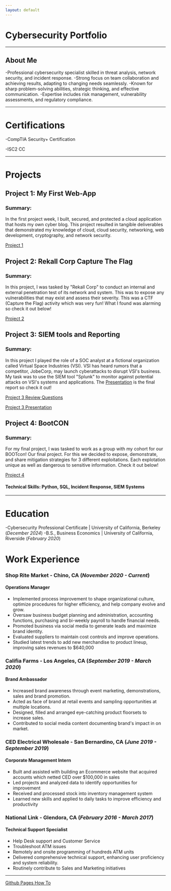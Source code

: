 ```yaml
---
layout: default
---
```

# Cybersecurity Portfolio

* * * 


## About Me
-Professional cybersecurity specialist skilled in threat analysis,
network security, and incident response.
-Strong focus on team collaboration and achieving results, adapting
to changing needs seamlessly.
-Known for sharp problem-solving abilities, strategic thinking, and
effective communication.
-Expertise includes risk management, vulnerability assessments,
and regulatory compliance.
 
* * *

# Certifications

-CompTIA Security+ Certification

-ISC2 CC

* * *

# Projects

## Project 1: My First Web-App
### Summary:
In the first project week, I built, secured, and protected a cloud application that hosts my own cyber blog. This project resulted in tangible deliverables that demonstrated my knowledge of cloud, cloud security, networking, web development, cryptography, and network security.

[Project 1](./project1.md)



## Project 2: Rekall Corp Capture The Flag
### Summary:
In this project, I was tasked by "Rekall Corp" to conduct an internal and external penetration test of its network and system. This was to expose any vulnerabilities that may exist and assess their severity. This was a CTF (Capture the Flag) activity which was very fun! What I found was alarming so check it out below!

[Project 2](./project2.md)



## Project 3: SIEM tools and Reporting
### Summary:
In this project I played the role of a SOC analyst at a fictional organization called Virtual Space Industries (VSI). VSI has heard rumors that a competitor, JobeCorp, may launch cyberattacks to disrupt VSI's business. My task was to use the SIEM tool "Splunk" to monitor against potential attacks on VSI's systems and applications. The [Presentation](./Project3Presentation.md) is the final report so check it out!

[Project 3 Review Questions](./project3R.md)

[Project 3 Presentation](./Project3Presentation.md)



## Project 4: BootCON
### Summary:
For my final project, I was tasked to work as a group with my cohort for our BOOTcon! Our final project. For this we decided to expose, demonstrate, and share mitigation strategies for 3 different exploitations. Each explotation unique as well as dangerous to sensitive information. Check it out below!  

[Project 4](./project4.md)

#### Technical Skills: Python, SQL, Incident Response, SIEM Systems 

* * *
 
# Education

-Cybersecurity Professional Certificate | University of California, Berkeley (_December 2024_)
-B.S., Business Economics | University of California, Riverside (_February 2020_)

# Work Experience 

### Shop Rite Market - Chino, CA  (_November 2020 - Current_)
#### Operations Manager    

*   Implemented process improvement to shape organizational culture, optimize procedures for higher efficiency, and help company evolve and grow.
*   Oversaw business budget planning and administration, accounting functions, purchasing and bi-weekly payroll to handle financial needs.
*   Promoted business via social media to generate leads and maximize brand identity.
*   Evaluated suppliers to maintain cost controls and improve operations.
*   Studied latest trends to add new merchandise to product lineup, improving sales revenues to $640,000

### Califia Farms - Los Angeles, CA  (_September 2019 - March 2020_)
#### Brand Ambassador    

*   Increased brand awareness through event marketing, demonstrations, sales and brand promotion.
*   Acted as face of brand at retail events and sampling opportunities at multiple locations.
*   Designed, filled and arranged eye-catching product floorsets to increase sales.
*   Contributed to social media content documenting brand's impact in on market.

### CED Electrical Wholesale - San Bernardino, CA  (_June 2019 - September 2019_)
#### Corporate Management Intern    

*   Built and assisted with building an Ecommerce website that acquired accounts which netted CED over $100,000 in sales
*   Led projects and analyzed data to identify opportunities for improvement
*   Received and processed stock into inventory management system
*   Learned new skills and applied to daily tasks to improve efficiency and productivity

### National Link - Glendora, CA (_February 2016 - March 2017_)
#### Technical Support Specialist    

*   Help Desk support and Customer Service
*   Troubleshoot ATM issues
*   Remotely and onsite programming of hundreds ATM units
*   Delivered comprehensive technical support, enhancing user proficiency and system reliability.
*   Routinely contribute to Sales and Marketing initiatives

* * *







[Github Pages How To](./GithubPagesHowTo.md)
